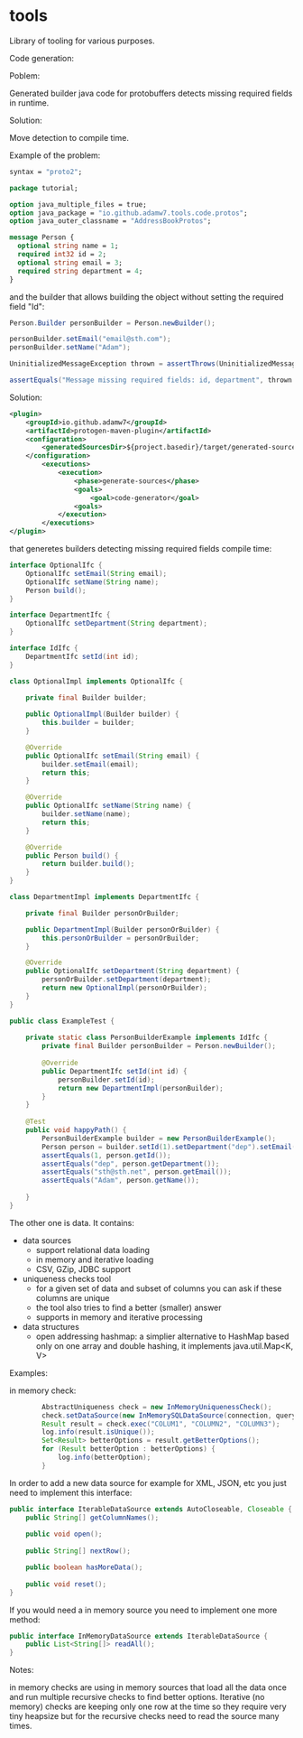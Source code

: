 # tools

Library of tooling for various purposes.

Code generation:

Poblem:

Generated builder java code for protobuffers detects missing required fields in runtime.

Solution:

Move detection to compile time.

Example of the problem:
```proto
syntax = "proto2";

package tutorial;

option java_multiple_files = true;
option java_package = "io.github.adamw7.tools.code.protos";
option java_outer_classname = "AddressBookProtos";

message Person {
  optional string name = 1;
  required int32 id = 2;
  optional string email = 3;
  required string department = 4;
}
```
and the builder that allows building the object without setting the required field "Id":
```java
Person.Builder personBuilder = Person.newBuilder();

personBuilder.setEmail("email@sth.com");
personBuilder.setName("Adam");

UninitializedMessageException thrown = assertThrows(UninitializedMessageException.class, personBuilder::build, "Expected build method to throw, but it didn't");

assertEquals("Message missing required fields: id, department", thrown.getMessage());
```
Solution:
```xml
<plugin>
	<groupId>io.github.adamw7</groupId>
	<artifactId>protogen-maven-plugin</artifactId>
	<configuration>
		<generatedSourcesDir>${project.basedir}/target/generated-sources/</generatedSourcesDir>
	</configuration>
		<executions>
			<execution>
				<phase>generate-sources</phase>
				<goals>
					<goal>code-generator</goal>
				<goals>
			</execution>
		</executions>
</plugin>
```
that generetes builders detecting missing required fields compile time:
```java
interface OptionalIfc {
	OptionalIfc setEmail(String email);
	OptionalIfc setName(String name);
	Person build();
}

interface DepartmentIfc {
	OptionalIfc setDepartment(String department);
}

interface IdIfc {
	DepartmentIfc setId(int id);
}

class OptionalImpl implements OptionalIfc {
	
	private final Builder builder;

	public OptionalImpl(Builder builder) {
		this.builder = builder;
	}

	@Override
	public OptionalIfc setEmail(String email) {
		builder.setEmail(email);
		return this;
	}

	@Override
	public OptionalIfc setName(String name) {
		builder.setName(name);
		return this;
	}

	@Override
	public Person build() {
		return builder.build();
	}
}

class DepartmentImpl implements DepartmentIfc {

	private final Builder personOrBuilder;

	public DepartmentImpl(Builder personOrBuilder) {
		this.personOrBuilder = personOrBuilder;
	}

	@Override
	public OptionalIfc setDepartment(String department) {
		personOrBuilder.setDepartment(department);
		return new OptionalImpl(personOrBuilder);
	}	
}

public class ExampleTest {
	
	private static class PersonBuilderExample implements IdIfc {
		private final Builder personBuilder = Person.newBuilder();
		
		@Override
		public DepartmentIfc setId(int id) {
			personBuilder.setId(id);
			return new DepartmentImpl(personBuilder);
		}
	}
	
	@Test
	public void happyPath() {
		PersonBuilderExample builder = new PersonBuilderExample();
		Person person = builder.setId(1).setDepartment("dep").setEmail("sth@sth.net").setName("Adam").build();
		assertEquals(1, person.getId());
		assertEquals("dep", person.getDepartment());
		assertEquals("sth@sth.net", person.getEmail());
		assertEquals("Adam", person.getName());
		
	}
}
```

The other one is data.
It contains:
- data sources
  - support relational data loading
  - in memory and iterative loading
  - CSV, GZip, JDBC support
- uniqueness checks tool 
  - for a given set of data and subset of columns you can ask if these columns are unique
  - the tool also tries to find a better (smaller) answer
  - supports in memory and iterative processing
- data structures
  - open addressing hashmap: a simplier alternative to HashMap based only on one array and double hashing, it implements java.util.Map<K, V>
  
Examples:

in memory check:
```java
		AbstractUniqueness check = new InMemoryUniquenessCheck();
		check.setDataSource(new InMemorySQLDataSource(connection, query));
		Result result = check.exec("COLUM1", "COLUMN2", "COLUMN3");
		log.info(result.isUnique());
		Set<Result> betterOptions = result.getBetterOptions();
		for (Result betterOption : betterOptions) {
			log.info(betterOption);	
		}
```
In order to add a new data source for example for XML, JSON, etc you just need to implement this interface:
```java
public interface IterableDataSource extends AutoCloseable, Closeable {
	public String[] getColumnNames();
	
	public void open();
	
	public String[] nextRow();

	public boolean hasMoreData();
	
	public void reset();
}
```
If you would need a in memory source you need to implement one more method:
```java
public interface InMemoryDataSource extends IterableDataSource {
	public List<String[]> readAll();
}
```

Notes:

in memory checks are using in memory sources that load all the data once and run multiple recursive checks to find better options.
Iterative (no memory) checks are keeping only one row at the time so they require very tiny heapsize but for the recursive checks need to read the source many times. 
